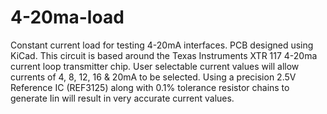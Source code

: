 # 4-20ma-load
Constant current load for testing 4-20mA interfaces.
PCB designed using KiCad.
This circuit is based around the Texas Instruments XTR 117 4-20ma current loop transmitter chip.
User selectable current values will allow currents of 4, 8, 12, 16 & 20mA to be selected.
Using a precision 2.5V Reference IC (REF3125) along with 0.1% tolerance resistor chains to generate Iin will result in very accurate current values.
